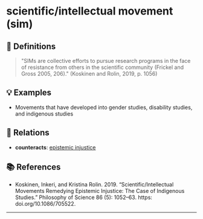 # scientific/intellectual movement (sim)

## 📖 Definitions

> "SIMs are collective efforts to pursue research programs in the face of resistance from others in the scientific community (Frickel and Gross 2005, 206)." (Koskinen and Rolin, 2019, p. 1056)

## 💡 Examples

- Movements that have developed into gender studies, disability studies, and indigenous studies

## 🔗 Relations

- **counteracts**: [epistemic injustice](./epistemic-injustice.md)

## 📚 References

- Koskinen, Inkeri, and Kristina Rolin. 2019. “Scientific/Intellectual Movements Remedying Epistemic Injustice: The Case of Indigenous Studies.” Philosophy of Science 86 (5): 1052–63. https: doi.org/10.1086/705522.

---

<script src="https://giscus.app/client.js"
                data-repo="natesheehan/conceptcartography"
                data-repo-id="R_kgDOPB5QiQ"
                data-category="General"
                data-category-id="DIC_kwDOPB5Qic4CsAxd"
                data-mapping="pathname"
                data-strict="0"
                data-reactions-enabled="1"
                data-emit-metadata="0"
                data-input-position="bottom"
                data-theme="catppuccin_mocha"
                data-lang="en"
                crossorigin="anonymous"
                async>
        </script>
        